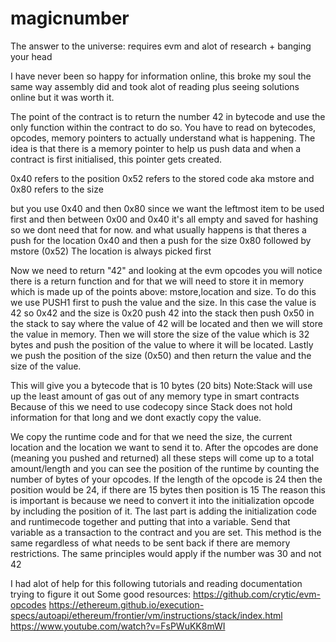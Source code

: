 # magicnumber
The answer to the universe: requires evm and alot of research + banging your head

I have never been so happy for information online, this broke my soul the same way assembly did and took alot of reading plus seeing solutions online but it was worth it.

The point of the contract is to return the number 42 in bytecode and use the only function within the contract to do so. You have to read on bytecodes, opcodes, memory pointers to actually understand what is happening. The idea is that there is a memory pointer to help us push data and when a contract is first initialised, this pointer gets created. 

0x40 refers to the position
0x52 refers to the stored code aka mstore
and 0x80 refers to the size 

but you use 0x40 and then 0x80 since we want the leftmost item to be used first
and then between 0x00 and 0x40 it's all empty and saved for hashing so we dont need that for now.
and what usually happens is that theres a push for the location 0x40 and then a push for the size 0x80 followed by mstore (0x52)
The location is always picked first

Now we need to return "42" and looking at the evm opcodes you will notice there is a return function and for that we will need to store it in memory which is made up of the points above: mstore,location and size. 
To do this we use PUSH1 first to push the value and the size.
In this case the value is 42 so 0x42 and the size is 0x20 
push 42 into the stack
then push 0x50 in the stack to say where the value of 42 will be located and then we will store the value in memory.
Then we will store the size of the value which is 32 bytes and push the position of the value to where it will be located.
Lastly we push the position of the size (0x50) and then return the value and the size of the value.

This will give you a bytecode that is 10 bytes (20 bits)
Note:Stack will use up the least amount of gas out of any memory type in smart contracts
Because of this we need to use codecopy since Stack does not hold information for that long and we dont exactly copy the value.

We copy the runtime code and for that we need the size, the current location and the location we want to send it to.
After the opcodes are done (meaning you pushed and returned) all these steps will come up to a total amount/length and you can see the position of the runtime by counting the number of bytes of your opcodes.
If the length of the opcode is 24 then the position would be 24, if there are 15 bytes then position is 15
The reason this is important is because we need to convert it into the initialization opcode by including the position of it.
The last part is adding the initialization code and runtimecode together and putting that into a variable.
Send that variable as a transaction to the contract and you are set.
This method is the same regardless of what needs to be sent back if there are memory restrictions.
The same principles would apply if the number was 30 and not 42 

I had alot of help for this following tutorials and reading documentation trying to figure it out
Some good resources:
https://github.com/crytic/evm-opcodes
https://ethereum.github.io/execution-specs/autoapi/ethereum/frontier/vm/instructions/stack/index.html
https://www.youtube.com/watch?v=FsPWuKK8mWI
